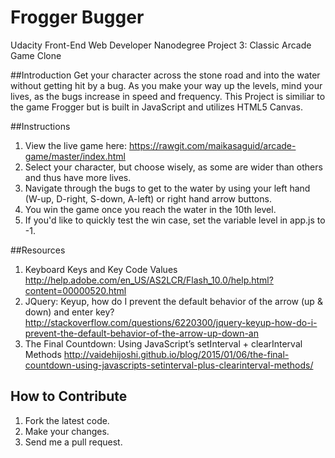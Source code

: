 Frogger Bugger
===============================

Udacity Front-End Web Developer Nanodegree Project 3: Classic Arcade Game Clone

##Introduction
Get your character across the stone road and into the water without getting hit by a bug. As you make your way up the levels, mind your lives, as the bugs increase in speed and frequency. This Project is similiar to the game Frogger but is built in JavaScript and utilizes HTML5 Canvas.

##Instructions
1. View the live game here: https://rawgit.com/maikasaguid/arcade-game/master/index.html
2. Select your character, but choose wisely, as some are wider than others and thus have more lives.
3. Navigate through the bugs to get to the water by using your left hand (W-up, D-right, S-down, A-left) or right hand arrow buttons.
4. You win the game once you reach the water in the 10th level.
5. If you'd like to quickly test the win case, set the variable level in app.js to -1.

##Resources
1.  Keyboard Keys and Key Code Values
    http://help.adobe.com/en_US/AS2LCR/Flash_10.0/help.html?content=00000520.html
2.  JQuery: Keyup, how do I prevent the default behavior of the arrow (up & down) and enter key?
    http://stackoverflow.com/questions/6220300/jquery-keyup-how-do-i-prevent-the-default-behavior-of-the-arrow-up-down-an
3.  The Final Countdown: Using JavaScript’s setInterval + clearInterval Methods
    http://vaidehijoshi.github.io/blog/2015/01/06/the-final-countdown-using-javascripts-setinterval-plus-clearinterval-methods/

## How to Contribute
1. Fork the latest code.
2. Make your changes.
3. Send me a pull request.
